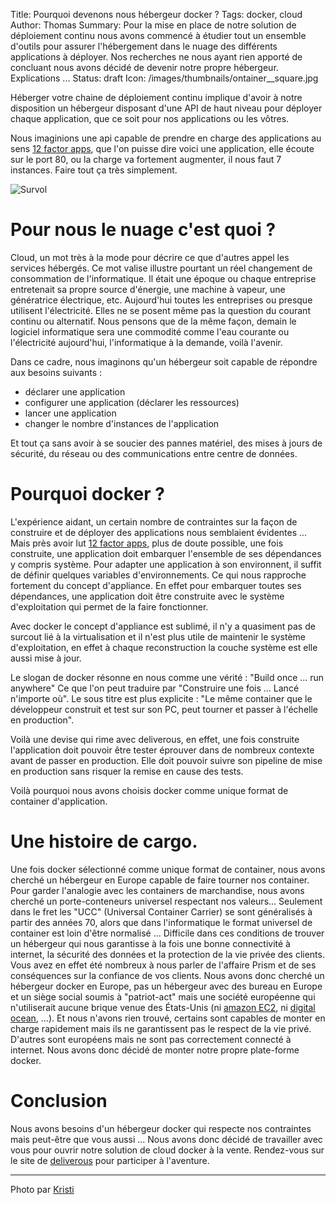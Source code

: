 Title: Pourquoi devenons nous hébergeur docker ?
Tags: docker, cloud
Author: Thomas
Summary: Pour la mise en place de notre solution de déploiement continu nous avons commencé à étudier tout un ensemble d'outils pour assurer l'hébergement dans le nuage des différents applications à déployer. Nos recherches ne nous ayant rien apporté de concluant nous avons décidé de devenir notre propre hébergeur. Explications ... 
Status: draft
Icon: /images/thumbnails/ontainer__square.jpg

Héberger votre chaine de déploiement continu implique d'avoir à notre disposition un hébergeur disposant d'une API de haut niveau pour déployer chaque application, que ce soit pour nos applications ou les vôtres.

Nous imaginions une api capable de prendre en charge des applications au sens [12 factor apps](http://12factor.net/), que l'on puisse dire voici une application, elle écoute sur le port 80, ou la charge va fortement augmenter, il nous faut 7 instances. Faire tout ça très simplement.

![Survol]({filename}/images/container.jpg)

# Pour nous le nuage c'est quoi ?

Cloud, un mot très à la mode pour décrire ce que d'autres appel les services hébergés. Ce mot valise illustre pourtant un réel changement de consommation de l'informatique. 
Il était une époque ou chaque entreprise entretenait sa propre source d'énergie, une machine à vapeur, une génératrice électrique, etc. Aujourd'hui toutes les entreprises ou presque utilisent l'électricité. Elles ne se posent même pas la question du courant continu ou alternatif. Nous pensons que de la même façon, demain le logiciel informatique sera une commodité comme l'eau courante ou l'électricité aujourd'hui, l'informatique à la demande, voilà l'avenir.

Dans ce cadre, nous imaginons qu'un hébergeur soit capable de répondre aux besoins suivants : 
- déclarer une application
- configurer une application (déclarer les ressources)
- lancer une application
- changer le nombre d'instances de l'application

Et tout ça sans avoir à se soucier des pannes matériel, des mises à jours de sécurité, du réseau ou des communications entre centre de données.

# Pourquoi docker ?

L'expérience aidant, un certain nombre de contraintes sur la façon de construire et de déployer des applications nous semblaient évidentes ... Mais près avoir lut [12 factor apps](http://12factor.net/), plus de doute possible, une fois construite, une application doit embarquer l'ensemble de ses dépendances y compris système. Pour adapter une application à son environnent, il suffit de définir quelques variables d'environnements. Ce qui nous rapproche fortement du concept d'appliance. En effet pour embarquer toutes ses dépendances, une application doit être construite avec le système d'exploitation qui permet de la faire fonctionner.

Avec docker le concept d'appliance est sublimé, il n'y a quasiment pas de surcout lié à la virtualisation et il n'est plus utile de maintenir le système d'exploitation, en effet à chaque reconstruction la couche système est elle aussi mise à jour.

Le slogan de docker résonne en nous comme une vérité : 
"Build once ... run anywhere" Ce que l'on peut traduire par "Construire une fois ... Lancé n'importe où". Le sous titre est plus explicite : "Le même container que le développeur construit et test sur son PC, peut tourner et passer à l'échelle en production".

Voilà une devise qui rime avec deliverous, en effet, une fois construite l'application doit pouvoir être tester éprouver dans de nombreux contexte avant de passer en production. Elle doit pouvoir suivre son pipeline de mise en production sans risquer la remise en cause des tests.

Voilà pourquoi nous avons choisis docker comme unique format de container d'application.

# Une histoire de cargo.

Une fois docker sélectionné comme unique format de container, nous avons cherché un hébergeur en Europe capable de faire tourner nos container. Pour garder l'analogie avec les containers de marchandise, nous avons cherché un porte-conteneurs universel respectant nos valeurs... Seulement dans le fret les "UCC" (Universal Container Carrier) se sont généralisés à partir des années 70, alors que dans l'informatique le format universel de container est loin d'être normalisé ... 
Difficile dans ces conditions de trouver un hébergeur qui nous garantisse à la fois une bonne connectivité à internet, la sécurité des données et la protection de la vie privée des clients. Vous avez en effet été nombreux à nous parler de l'affaire Prism et de ses conséquences sur la confiance de vos clients. Nous avons donc cherché un hébergeur docker en Europe, pas un hébergeur avec des bureau en Europe et un siège social soumis à "patriot-act" mais une société européenne qui n'utiliserait aucune brique venue des États-Unis (ni [amazon EC2](https://aws.amazon.com/ec2/), ni [digital ocean](https://www.digitalocean.com/), ...). 
Et nous n'avons rien trouvé, certains sont capables de monter en charge rapidement mais ils ne garantissent pas le respect de la vie privé. D'autres sont européens mais ne sont pas correctement connecté à internet. 
Nous avons donc décidé de monter notre propre plate-forme docker. 

# Conclusion

Nous avons besoins d'un hébergeur docker qui respecte nos contraintes mais peut-être que vous aussi ... Nous avons donc décidé de travailler avec vous pour ouvrir notre solution de cloud docker à la vente. Rendez-vous sur le site de [deliverous](http://deliverous.com/docker) pour participer à l'aventure.

---
Photo par [Kristi](https://www.flickr.com/photos/kristi_decourcy/9154543163)
